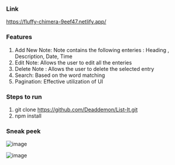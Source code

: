  
### Link
https://fluffy-chimera-9eef47.netlify.app/

### Features
1. Add New Note: Note contains the following enteries : Heading , Description, Date, Time 
2. Edit Note: Allows the user to edit all the enteries 
3. Delete Note : Allows the user to delete the selected entry 
4. Search: Based on the word matching 
5. Pagination: Effective utilization of UI 

### Steps to run
1. git clone https://github.com/Deaddemon/List-It.git
2. npm install

### Sneak peek
![image](https://github.com/Deaddemon/List-It/assets/77224604/f9709faf-7dea-40e4-8002-10260213f87e)

![image](https://github.com/Deaddemon/List-It/assets/77224604/5a2c1e72-fd6a-444b-a44f-43e3470b63ad)
